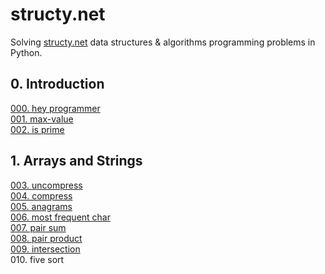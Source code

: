 # structy.net 

Solving [structy.net](https://structy.net/) data structures & algorithms programming problems in Python.

## 0. Introduction

[000. hey programmer](https://github.com/MoigeMatino/structy.net/tree/main/hey_programmer)   
[001. max-value](https://github.com/MoigeMatino/structy.net/tree/main/max_value)  
[002. is prime](https://github.com/MoigeMatino/structy.net/tree/main/is_prime)  

## 1. Arrays and Strings

[003. uncompress](https://github.com/MoigeMatino/structy.net/tree/main/uncompress)   
[004. compress](https://github.com/MoigeMatino/structy.net/tree/main/compress)   
[005. anagrams](https://github.com/MoigeMatino/structy.net/tree/main/anagrams)   
[006. most frequent char](https://github.com/MoigeMatino/structy.net/tree/STR4-add-most-frequent-char/most_frequent_char)  
[007. pair sum](https://github.com/MoigeMatino/structy.net/tree/main/pair_sum)    
[008. pair product](https://github.com/MoigeMatino/structy.net/tree/main/pair_product)      
[009. intersection](https://github.com/MoigeMatino/structy.net/tree/main/intersection)     
010. five sort
